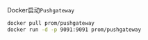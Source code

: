 Docker启动`Pushgateway`

```bash
docker pull prom/pushgateway
docker run -d -p 9091:9091 prom/pushgateway
```

